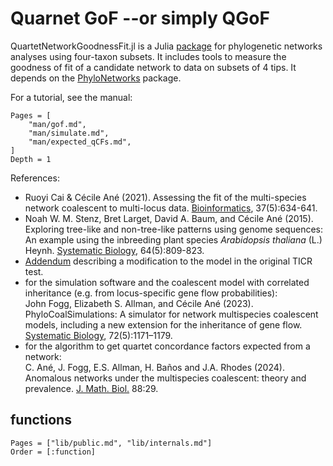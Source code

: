 # Quarnet GoF --or simply QGoF

QuartetNetworkGoodnessFit.jl is a Julia
[package](https://github.com/JuliaPhylo/QuartetNetworkGoodnessFit.jl)
for phylogenetic networks analyses using four-taxon subsets.
It includes tools
to measure the goodness of fit
of a candidate network to data on subsets of 4 tips.
It depends on the [PhyloNetworks](https://github.com/JuliaPhylo/PhyloNetworks.jl)
package.

For a tutorial, see the manual:

```@contents
Pages = [
    "man/gof.md",
    "man/simulate.md",
    "man/expected_qCFs.md",
]
Depth = 1
```

References:

- Ruoyi Cai & Cécile Ané (2021).
  Assessing the fit of the multi-species network coalescent to multi-locus data.
  [Bioinformatics](https://doi.org/10.1093/bioinformatics/btaa863),
  37(5):634-641.
- Noah W. M. Stenz, Bret Larget, David A. Baum, and Cécile Ané (2015).
  Exploring tree-like and non-tree-like patterns using genome sequences:
  An example using the inbreeding plant species *Arabidopsis thaliana* (L.) Heynh. [Systematic Biology](https://doi.org/10.1093/sysbio/syv039), 64(5):809-823.
- [Addendum](http://www.stat.wisc.edu/~ane/publis/2015Stenz_TICR_addendum.pdf)
  describing a modification to the model in the original TICR test.
- for the simulation software and the coalescent model with correlated
  inheritance (e.g. from locus-specific gene flow probabilities):\
  John Fogg, Elizabeth S. Allman, and Cécile Ané (2023).
  PhyloCoalSimulations: A simulator for network multispecies coalescent models,
  including a new extension for the inheritance of gene flow.
  [Systematic Biology](https://doi.org/10.1093/sysbio/syad030),
  72(5):1171–1179.
- for the algorithm to get quartet concordance factors expected from a network:\
  C. Ané, J. Fogg, E.S. Allman, H. Baños and J.A. Rhodes (2024).
  Anomalous networks under the multispecies coalescent: theory and prevalence.
  [J. Math. Biol.](https://doi.org/10.1007/s00285-024-02050-7) 88:29.

## functions

```@index
Pages = ["lib/public.md", "lib/internals.md"]
Order = [:function]
```
